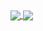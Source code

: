 <a href="https://github.com/anuraghazra/github-readme-stats">
  <img align="center" src="https://github-readme-stats.vercel.app/api/pin/?shoaib685=anuraghazra&repo=github-readme-stats" />
</a>
<a href="https://github.com/shoaib685">
  <img align="center" src="https://camo.githubusercontent.com/f27e637488e8d86345d0f4ab15682c48d4ba3e7de3bd9927b58c35d6cfa217d2/68747470733a2f2f6769746875622d726561646d652d73746174732e76657263656c2e6170702f6170692f746f702d6c616e67732f3f757365726e616d653d497473416d65782662675f636f6c6f723d31313131313126626f726465725f7261646975733d333526686964655f626f726465723d66616c736526626f726465725f636f6c6f723d383137646666267469746c655f636f6c6f723d38313764666626746578745f636f6c6f723d3563356139312673686f775f69636f6e733d747275652669636f6e5f636f6c6f723d356335613931" />
</a>
